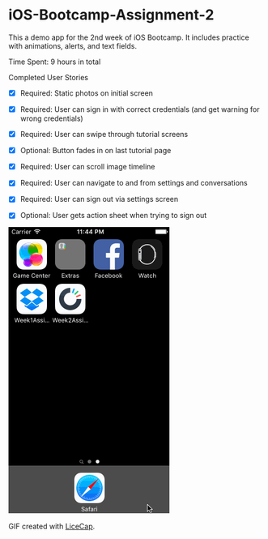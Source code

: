 # iOS-Bootcamp-Assignment-2

This a demo app for the 2nd week of iOS Bootcamp. It includes practice with animations, alerts, and text fields. 

Time Spent: 9 hours in total

Completed User Stories

 * [x] Required: Static photos on initial screen
 * [x] Required: User can sign in with correct credentials (and get warning for wrong credentials)
 * [x] Required: User can swipe through tutorial screens
 * [x] Optional: Button fades in on last tutorial page
 * [x] Required: User can scroll image timeline
 * [x] Required: User can navigate to and from settings and conversations
 * [x] Required: User can sign out via settings screen
 * [x] Optional: User gets action sheet when trying to sign out

 
![Video Walkthrough](carousel-demo.gif)

GIF created with [LiceCap](http://www.cockos.com/licecap/).
